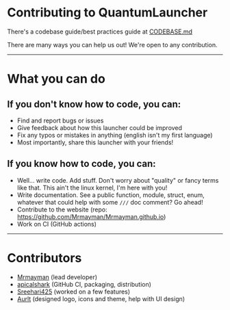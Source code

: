 # Contributing to QuantumLauncher

There's a codebase guide/best practices guide at
[CODEBASE.md](https://github.com/Mrmayman/quantumlauncher/tree/main/docs/CODEBASE.md)

There are many ways you can help us out! We're open to any contribution.

---

# What you can do

## If you don't know how to code, you can:

- Find and report bugs or issues
- Give feedback about how this launcher could be improved
- Fix any typos or mistakes in anything (english isn't my first language)
- Most importantly, share this launcher with your friends!

## If you know how to code, you can:

- Well... write code. Add stuff. Don't worry about "quality"
  or fancy terms like that. This ain't the linux kernel, I'm here with you!
- Write documentation. See a public function, module, struct, enum, whatever
  that could help with some `///` doc comment? Go ahead!
- Contribute to the website (repo: <https://github.com/Mrmayman/Mrmayman.github.io>)
- Work on CI (GitHub actions)

---

# Contributors

- [Mrmayman](https://github.com/Mrmayman) (lead developer)
- [apicalshark](https://github.com/apicalshark) (GitHub CI, packaging, distribution)
- [Sreehari425](https://github.com/Sreehari425) (worked on a few features)
- [Aurlt](https://github.com/Aurlt) (designed logo, icons and theme, help with UI design)
